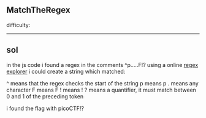 ## MatchTheRegex

difficulty:

---

## sol

in the js code i found a regex in the comments ^p.....F!?
using a online [regex explorer](https://regexr.com/) i could create a string which matched:

^ means that the regex checks the start of the string
p means p
. means any character
F means F
! means !
? means a quantifier, it must match between 0 and 1 of the preceding token

i found the flag with picoCTF!?

